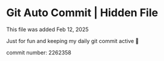 # Git Auto Commit | Hidden File

This file was added Feb 12, 2025

Just for fun and keeping my daily git commit active 🤪

commit number: 2262358
